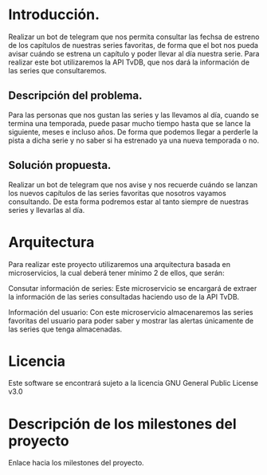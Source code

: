 # Introducción.

Realizar un bot de telegram que nos permita consultar las fechsa de estreno de los capítulos de nuestras series favoritas, de forma que el bot nos pueda avisar cuándo se estrena un capítulo y poder llevar al día nuestra serie. Para realizar este bot utilizaremos la API TvDB, que nos dará la información de las series que consultaremos.

## Descripción del problema.

Para las personas que nos gustan las series y las llevamos al día, cuando se termina una temporada, puede pasar mucho tiempo hasta que se lance la siguiente, meses e incluso años. De forma que podemos llegar a perderle la pista a dicha serie y no saber si ha estrenado ya una nueva temporada o no.

## Solución propuesta.

Realizar un bot de telegram que nos avise y nos recuerde cuándo se lanzan los nuevos capítulos de las series favoritas que nosotros vayamos consultando. De esta forma podremos estar al tanto siempre de nuestras series y llevarlas al día.

# Arquitectura

Para realizar este proyecto utilizaremos una arquitectura basada en microservicios, la cual deberá tener mínimo 2 de ellos, que serán:

Consutar información de series: Este microservicio se encargará de extraer la información de las series consultadas haciendo uso de la API TvDB.

Información del usuario: Con este microservicio almacenaremos las series favoritas del usuario para poder saber y mostrar las alertas únicamente de las series que tenga almacenadas.

# Licencia
Este software se encontrará sujeto a la licencia GNU General Public License v3.0

# Descripción de los milestones del proyecto
Enlace hacia los milestones del proyecto.
